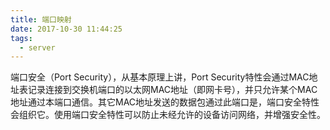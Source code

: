 ```yaml
---
title: 端口映射
date: 2017-10-30 11:44:25
tags:
  - server
---
```

端口安全（Port Security），从基本原理上讲，Port Security特性会通过MAC地址表记录连接到交换机端口的以太网MAC地址（即网卡号），并只允许某个MAC地址通过本端口通信。其它MAC地址发送的数据包通过此端口是，端口安全特性会组织它。使用端口安全特性可以防止未经允许的设备访问网络，并增强安全性。